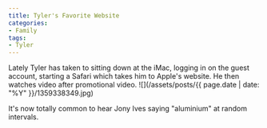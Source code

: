 ```yaml
---
title: Tyler's Favorite Website
categories:
- Family
tags:
- Tyler
---
```


Lately Tyler has taken to sitting down at the iMac, logging in on the guest account, starting a Safari which takes him to Apple's website. He then watches video after promotional video.
![](/assets/posts/{{ page.date | date: "%Y" }}/1359338349.jpg)

It's now totally common to hear Jony Ives saying "aluminium" at random intervals.
